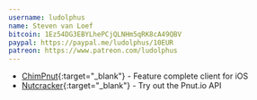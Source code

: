```yaml
---
username: ludolphus
name: Steven van Loef
bitcoin: 1Ez54DG3EBYLhePCjQLNHm5qRK8cA49QBV
paypal: https://paypal.me/ludolphus/10EUR
patreon: https://www.patreon.com/ludolphus
---
```

    
* [ChimPnut](https://itunes.apple.com/us/app/chimpnut/id1198300163?ls=1&mt=8){:target="_blank"} - Feature complete client for iOS
* [Nutcracker](http://nutcracker.console-app.net){:target="_blank"} - Try out the Pnut.io API


